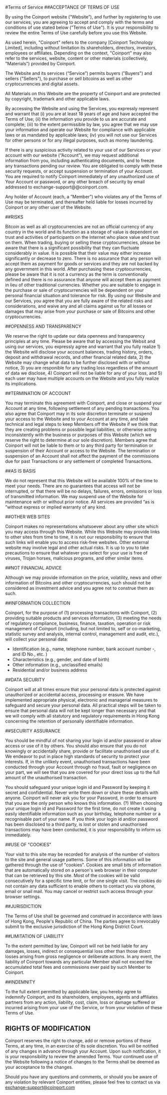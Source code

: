 #Terms of Service
##ACCEPTANCE OF TERMS OF USE

By using the Coinport website (“Website”), and further by registering to use our services, you are agreeing to accept and comply with the terms and conditions of use stated below ("Terms of Use"). It is your responsibility to review the entire Terms of Use carefully before you use this Website.



As used herein, "Coinport" refers to the company [Coinport Technology Limited], including without limitation its shareholders, directors, investors, employees or affiliates. Depending on the context, "Coinport" may also refer to the services, website, content or other materials (collectively, "Materials") provided by Coinport.



The Website and its services (“Service”) permits buyers ("Buyers") and sellers ("Sellers"), to purchase or sell bitcoins as well as other cryptocurrencies and digital assets.



All Materials on this Website are the property of Coinport and are protected by copyright, trademark and other applicable laws.



By accessing the Website and using the Services, you expressly represent and warrant that (i) you are at least 18 years of age and have accepted the Terms of Use; (ii) the information you provide to us are accurate and complete; (iii) to the extent permissible by law, you agree that we may use your information and operate our Website for compliance with applicable laws or as mandated by applicable laws; (iv) you will not use our Services for other persons or for any illegal purposes, such as money laundering.


If there is any suspicious activity related to your use of our Services or your account with our website (“Account”), we may request additional information from you, including authenticating documents, and to freeze any transactions pending our review. You are obligated to comply with these security requests, or accept suspension or termination of your Account. You are required to notify Coinport immediately of any unauthorized use of Your Account or password, or any other breach of security by email addressed to exchange-support@@coinport.com.


Any holder of Account (each, a ”Member”) who violates any of the Terms of Use may be terminated, and thereafter held liable for losses incurred by Coinport or any other user of the Website.


##RISKS

Bitcoin as well as all cryptocurrencies are not an official currency of any country in the world and its function as a storage of value is dependent on trust and activities of participants on the Internet who place value and trust on them. When trading, buying or selling these cryptocurrencies, please be aware that there is a significant possibility that they can fluctuate considerably in value. It is possible that their value may either increase significantly or decrease to zero. There is no assurance that any person will accept them as payment for goods or services and they are not backed by any government in this world. After purchasing these cryptocurrencies, please be aware that it is not a currency as the term is conventionally defined and there is no assurance that anyone will accept them as payment in lieu of other traditional currencies. Whether you are suitable to engage in the purchase or sale of cryptocurrencies will be dependent on your personal financial situation and tolerance for risk. By using our Website and our Services, you agree that you are fully aware of the related risks and considerations, and waive any and all claims against us for all losses or damages that may arise from your purchase or sale of Bitcoins and other cryptocurrencies.


##OPENNESS AND TRANSPARENCY

We reserve the right to update our data openness and transparency principles at any time. Please be aware that by accessing the Websit and using our services, you expressly agree and warrant that you fully realize 1) the Website will disclose your account balances, trading history, orders, deposit and withdrawal records, and other financial related data, 2) the Website may change what data to be further disclosed with or without notice, 3) you are responible for any trading loss regardless of the amount of data we disclose, 4) Coinport will not be liable for any of your loss, and 5) each user may have multiple accounts on the Website and you fully realize its implications.


##TERMINATION OF ACCOUNT

You may terminate this agreement with Coinport, and close or suspend your Account at any time, following settlement of any pending transactions. You also agree that Coinport may in its sole discretion terminate or suspend your access to the Website and to your Account at any time, and take technical and legal steps to keep Members off the Website if we think that they are creating problems or possible legal liabilities, or otherwise acting inconsistently with the business or purposes of this Website (which we reserve the right to determine at our sole discretion). Members agree that Coinport will not be liable to them or to any third party for termination or suspension of their Account or access to the Website. The termination or suspension of an Account shall not affect the payment of the commissions due for past Transactions or any settlement of completed Transactions.


##AS IS BASIS

We do not represent that this Website will be available 100% of the time to meet your needs. There are no guarantees that access will not be interrupted, or that there will be no delays, failures, errors, omissions or loss of transmitted information. We may suspend use of the Website for maintenance with or without prior notice. All services are provided “as is ”without express or implied warranty of any kind.


##OTHER WEB SITES

Coinport makes no representations whatsoever about any other site which you may access through this Website. While this Website may provide links to other sites from time to time, it is not our responsibility to ensure that such links will enable you to access risk-free websites. Other external website may involve legal and other actual risks. It is up to you to take precautions to ensure that whatever you select for your use is free of viruses, Trojan horses, malicious programs, and other similar items.


##NOT FINANCIAL ADVICE

Although we may provide information on the price, volatility, news and other information of Bitcoins and other cryptocurrencies, such should not be considered as investment advice and you agree not to construe them as such.


##INFORMATION COLLECTION

Coinport, for the purpose of (1) processing transactions with Coinport, (2) providing suitable products and services information, (3) meeting the needs of regulatory compliance, business, finance, taxation, operation or risk management of Coinport (including, but not limited to, self or co-marketing, statistic survey and analysis, internal control, management and audit, etc.), will collect your personal data:<br/>
- Identification (e.g., name, telephone number, bank account number -, and ID No., etc. )<br/>
- Characteristics (e.g., gender, and date of birth)<br/>
- Other information (e.g., unclassified emails)<br/>
- Residential and/or business address


##DATA SECURITY

Coinport will at all times ensure that your personal data is protected against unauthorized or accidental access, processing or erasure. We have implemented appropriate physical, electronic and managerial measures to safeguard and secure your personal data.
All practical steps will be taken to ensure that personal data will not be kept longer than necessary and that we will comply with all statutory and regulatory requirements in Hong Kong concerning the retention of personally identifiable information.


##SECURITY ASSURANCE

You should be mindful of not sharing your login id and/or password or allow access or use of it by others. You should also ensure that you do not knowingly or accidentally share, provide or facilitate unauthorised use of it. We endeavor to put in place high standards of security to protect your interests. If, in the unlikely event, unauthorised transactions have been conducted through your Account through no fraud, fault or negligence on your part, we will see that you are covered for your direct loss up to the full amount of the unauthorised transaction.


You should safeguard your unique login id and Password by keeping it secret and confidential. Never write them down or share these details with anyone. Coinport will never ask you for your Password, in order to ensure that you are the only person who knows this information. (?) When choosing your unique login id and Password for the first time, do not create it using easily identifiable information such as your birthday, telephone number or a recognisable part of your name. If you think your login id and/or password has been disclosed to a third party, is lost or stolen and unauthorised transactions may have been conducted, it is your responsibility to inform us immediately.


##USE OF "COOKIES"

Your visit to this site may be recorded for analysis of the number of visitors to the site and general usage patterns. Some of this information will be gathered through the use of "cookies". Cookies are small bits of information that are automatically stored on a person's web browser in their computer that can be retrieved by this site. Most of the cookies will be valid consecutively for a specific time limit, or for one single visit. The cookies do not contain any data sufficient to enable others to contact you via phone, email or snail mail. You may cancel or restrict such access through your browser settings.


##JURISDICTION

The Terms of Use shall be governed and construed in accordance with laws of Hong Kong, People's Republic of China. The parties agree to irrevocably submit to the exclusive jurisdiction of the Hong Kong District Court.


##LIMITATION OF LIABILITY

To the extent permitted by law, Coinport will not be held liable for any damages, losses, indirect or consequential loss other than those direct losses arising from gross negligence or deliberate actions. In any event, the liability of Coinport towards any particular Member shall not exceed the accumulated total fees and commissions ever paid by such Member to Coinport.


##INDEMNITY

To the full extent permitted by applicable law, you hereby agree to indemnify Coinport, and its shareholders, employees, agents and affiliates partners from any action, liability, cost, claim, loss or damage suffered or incurred arising from your use of the Service, or from your violation of these Terms of Use.



## RIGHTS OF MODIFICATION
Coinport reserves the right to change, add or remove portions of these Terms, at any time, in an exercise of its sole discretion. You will be notified of any changes in advance through your Account. Upon such notification, it is your responsibility to review the amended Terms. Your continued use of the Website following a notice of changes to the Terms shall be deemed as your acceptance to the changes.

Should you have any questions and comments, or should you be aware of any violation by relevant Coinport entities, please feel free to contact us via exchange-support@coinport.com

